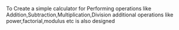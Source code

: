 To Create a simple calculator for Performing operations like Addition,Subtraction,Multiplication,Division
additional operations like power,factorial,modulus etc is also designed
